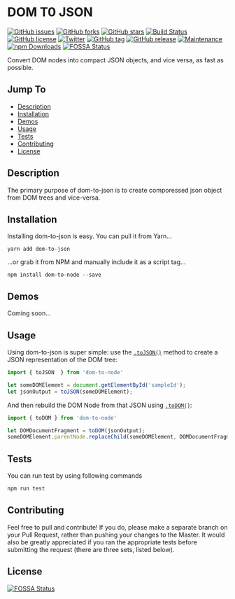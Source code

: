 DOM T0 JSON
======
[![GitHub issues](https://img.shields.io/github/issues/sumn2u/dom-to-json.svg)](https://github.com/sumn2u/dom-to-json/issues) [![GitHub forks](https://img.shields.io/github/forks/sumn2u/dom-to-json.svg)](https://github.com/sumn2u/dom-to-json/network) [![GitHub stars](https://img.shields.io/github/stars/sumn2u/dom-to-json.svg)](https://github.com/sumn2u/dom-to-json/stargazers)
[![Build Status](https://travis-ci.org/sumn2u/dom-to-json.svg?branch=master)](https://travis-ci.org/sumn2u/dom-to-json) [![GitHub license](https://img.shields.io/github/license/sumn2u/dom-to-json.svg)](https://github.com/sumn2u/dom-to-json/blob/master/LICENSE) [![Twitter](https://img.shields.io/twitter/url/https/github.com/sumn2u/dom-to-json.svg?style=social)](https://twitter.com/intent/tweet?text=Wow:&url=https%3A%2F%2Fgithub.com%2Fsumn2u%2Fdom-to-json)
[![GitHub tag](https://img.shields.io/github/tag/sumn2u/dom-to-json.svg)](https://GitHub.com/sumn2u/dom-to-json/tags/)
[![GitHub release](https://img.shields.io/github/release/sumn2u/dom-to-json.svg)](https://GitHub.com/sumn2u/dom-to-json/releases/)
[![Maintenance](https://img.shields.io/badge/Maintained%3F-yes-green.svg)](https://GitHub.com/sumn2u/dom-to-json/graphs/commit-activity)
<a href="https://npmjs.com/package/money-cli"><img src="https://img.shields.io/npm/dt/dom-to-json.svg" alt="npm Downloads"></a> 
[![FOSSA Status](https://app.fossa.io/api/projects/git%2Bgithub.com%2Fsumn2u%2Fdom-to-json.svg?type=shield)](https://app.fossa.io/projects/git%2Bgithub.com%2Fsumn2u%2Fdom-to-json?ref=badge_shield)

Convert DOM nodes into compact JSON objects, and vice versa, as fast as possible.

## Jump To
* [Description](#description)
* [Installation](#installation)
* [Demos](#demos)
* [Usage](#usage)
* [Tests](#tests)
* [Contributing](#contributing)
* [License](#license)

## Description

The primary purpose of dom-to-json is to create  comporessed json object from DOM trees and vice-versa.


## Installation

Installing dom-to-json is easy.  You can pull it from Yarn...

```
yarn add dom-to-json
```

...or grab it from NPM and manually include it as a script tag...

```
npm install dom-to-node --save
```


## Demos

Coming soon...

## Usage

Using dom-to-json is super simple: use the [`.toJSON()`](#domJSON.toJSON) method to create a JSON representation of the DOM tree:

```javascript
import { toJSON  } from 'dom-to-node'

let someDOMElement = document.getElementById('sampleId');
let jsonOutput = toJSON(someDOMElement);

```

And then rebuild the DOM Node from that JSON using [`.toDOM()`](#domJSON.toDOM):

```javascript
import { toDOM } from 'dom-to-node'

let DOMDocumentFragment = toDOM(jsonOutput);
someDOMElement.parentNode.replaceChild(someDOMElement, DOMDocumentFragment);

```



## Tests

You can run test by using following commands

```javascript
npm run test

```


## Contributing

Feel free to pull and contribute!  If you do, please make a separate branch on your Pull Request, rather than pushing your changes to the Master.  It would also be greatly appreciated if you ran the appropriate tests before submitting the request (there are three sets, listed below).


## License

[![FOSSA Status](https://app.fossa.io/api/projects/git%2Bgithub.com%2Fsumn2u%2Fdom-to-json.svg?type=large)](https://app.fossa.io/projects/git%2Bgithub.com%2Fsumn2u%2Fdom-to-json?ref=badge_large)
